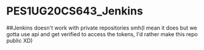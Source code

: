 # PES1UG20CS643_Jenkins
##Jenkins doesn't work with private repositories smh(I mean it does but we gotta use api and get verified to access the tokens, I'd rather make this repo public XD)